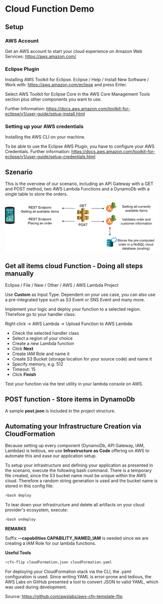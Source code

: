# Cloud Function Demo

## Setup

### AWS Account

Get an AWS account to start your cloud experience on Amazon Web Services: https://aws.amazon.com/

### Eclipse Plugin

Installing AWS Toolkit for Eclipse.
Eclipse / Help / Install New Software / Work with: https://aws.amazon.com/eclipse and press Enter.

Select AWS Toolkit for Eclipse Core in the AWS Core Management Tools section plus other components you want to use.

Further Information: https://docs.aws.amazon.com/toolkit-for-eclipse/v1/user-guide/setup-install.html

### Setting up your AWS credentials

Installing the AWS CLI on your machine.

To be able to use the Eclipse AWS Plugin, you have to configure your AWS Credentials. Further information: https://docs.aws.amazon.com/toolkit-for-eclipse/v1/user-guide/setup-credentials.html

## Szenario

This is the overview of our scenario, including an API Gateway with a GET and POST method, two AWS Lambda Functions and a DynamoDb with a single table to store the orders.

![alt text](scenario.png)

## Get all items cloud Function - Doing all steps manually

Eclipse / File / New / Other / AWS / AWS Lambda Project

Use **Custom** as Input Type. Dependent on your use case, you can also use a pre-integrated type such as S3 Event or SNS Event and many more.

Implement your logic and deploy your function to a selected region. Therefore go to your handler class:

Right click -> AWS Lambda -> Upload Function to AWS Lambda:
 - Check the selected handler class
 - Select a region of your choice
 - Create a new Lambda function
 - Click **Next**
 - Create IAM Role and name it
 - Create S3 Bucket (storage location for your source code) and name it
 - Specify memory, e.g. 512
 - Timeout: 15
 - Click **Finish**

Test your function via the test utility in your lambda console on AWS.

## POST function - Store items in DynamoDb

A sample **post.json** is included in the project structure.

## Automating your Infrastructure Creation via CloudFormation

Because setting up every component (DynamoDb, API Gateway, IAM, Lambdas) is tedious, we use **Infrastructure as Code** offering on AWS to automate this and ease our application setup.

To setup your infrastructure and defining your application as presented in the scenario, execute the following bash command.
There is a temporary file created, since the S3 bucket name must be unique within the AWS cloud.
Therefore a random string generation is used and the bucket name is stored in this config file:

```bash
>bash deploy
```

To tear down your infrastructure and delete all artifacts on your cloud provider's ecosystem, execute:

```bash
>bash undeploy
```

**REMARKS**

Suffix **--capabilities CAPABILITY_NAMED_IAM** is needed since we are creating a IAM Role for our lambda functions.

**Useful Tools**

 ```bash
 >cfn-flip cloudFormation.json cloudFormation.yaml
 ```
For deploying your CloudFormation stack via the CLI, the .yaml configuration is used. Since writing YAML is error-prone and tedious, the AWS Labs on GitHub presented a tool to convert JSON to valid YAML, which was used during development.

 Source: https://github.com/awslabs/aws-cfn-template-flip
